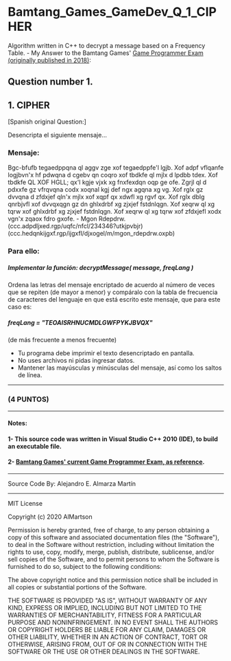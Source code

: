 # Bamtang_Games_GameDev_Q_1_CIPHER
Algorithm written in C++ to decrypt a message based on a Frequency Table. - My Answer to the Bamtang Games' [Game Programmer Exam (originally published in 2018)](README_QuestionDetails/BAMTANG_ExamCpp_2018.pdf):

## Question number 1.
## 1. CIPHER

[Spanish original Question:]

Desencripta el siguiente mensaje...

### Mensaje:


Bgc-bfufb tegaedppqna ql aggv zge xof tegaedppfe'l lgjb.
Xof adpf vflqanfe logjbvn'x hf pdwqna d cgebv qn coqro xof
tbdkfe ql mjlx d lpdbb tdex. Xof tbdkfe QL XOF HGLL; qx'l
kgje vjxk xg fnxfexdqn oqp ge ofe.
Zgrjl ql d pdxxfe gz vfrqvqna codx xoqnal kgj def ngx agqna
xg vg.
Xof rglx gz dvvqna d zfdxjef qln'x mjlx xof xqpf qx xdwfl
xg rgvf qx. Xof rglx dblg qnrbjvfl xof dvvqxqgn gz dn
ghlxdrbf xg zjxjef fstdnlqgn. Xof xeqrw ql xg tqrw xof
ghlxdrbf xg zjxjef fstdnlqgn. Xof xeqrw ql xg tqrw xof
zfdxjefl xodx vgn'x zqaox fdro gxofe. - Mgon Rdepdrw.
(ccc.adpdljxed.rgp/uqfc/nfcl/234346?utkjpvbjr)
(ccc.hedqnkijgxf.rgp/ijgxfl/djxogel/m/mgon_rdepdrw.oxpb)

### Para ello:

##### Implementar la función: decryptMessage( message, freqLang )

Ordena las letras del mensaje encriptado de acuerdo al número de veces que se repiten (de mayor a menor) y compáralo con la tabla de frecuencia de caracteres del lenguaje en que está escrito este mensaje, que para este caso es:

##### freqLang = "TEOAISRHNUCMDLGWFPYKJBVQX" 
(de más frecuente a menos frecuente)

* Tu programa debe imprimir el texto desencriptado en pantalla.
* No uses archivos ni pidas ingresar datos.
* Mantener las mayúsculas y minúsculas del mensaje, así como los saltos de línea.

*******************************************************************************

### (4 PUNTOS)

*******************************************************************************

#### Notes:
#### 1- This source code was written in <strong> Visual Studio C++ 2010 </strong> (IDE), to build an executable file.

#### 2- [Bamtang Games' current Game Programmer Exam, as reference](https://www.bamtang.com/careers/game-programmer).

*******************************************************************************
Source Code By:	 Alejandro E. Almarza Martín
*******************************************************************************


MIT License

Copyright (c) 2020 AlMartson

Permission is hereby granted, free of charge, to any person obtaining a copy
of this software and associated documentation files (the "Software"), to deal
in the Software without restriction, including without limitation the rights
to use, copy, modify, merge, publish, distribute, sublicense, and/or sell
copies of the Software, and to permit persons to whom the Software is
furnished to do so, subject to the following conditions:

The above copyright notice and this permission notice shall be included in all
copies or substantial portions of the Software.

THE SOFTWARE IS PROVIDED "AS IS", WITHOUT WARRANTY OF ANY KIND, EXPRESS OR
IMPLIED, INCLUDING BUT NOT LIMITED TO THE WARRANTIES OF MERCHANTABILITY,
FITNESS FOR A PARTICULAR PURPOSE AND NONINFRINGEMENT. IN NO EVENT SHALL THE
AUTHORS OR COPYRIGHT HOLDERS BE LIABLE FOR ANY CLAIM, DAMAGES OR OTHER
LIABILITY, WHETHER IN AN ACTION OF CONTRACT, TORT OR OTHERWISE, ARISING FROM,
OUT OF OR IN CONNECTION WITH THE SOFTWARE OR THE USE OR OTHER DEALINGS IN THE
SOFTWARE.


